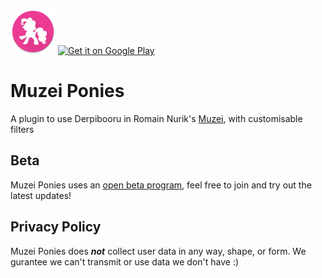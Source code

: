 ![](app/src/main/res/mipmap-hdpi/ic_launcher.png)
<a href='https://play.google.com/store/apps/details?id=so.codeweaver.muzei.ponies&pcampaignid=MKT-Other-global-all-co-prtnr-py-PartBadge-Mar2515-1'>
<img alt='Get it on Google Play' src='https://play.google.com/intl/en_us/badges/images/generic/en_badge_web_generic.png' style='max-height:72px'/>
</a>

# Muzei Ponies

A plugin to use Derpibooru in Romain Nurik's [Muzei](http://muzei.co), with customisable filters

## Beta
Muzei Ponies uses an [open beta program][beta], feel free to join and try out the latest updates!

## Privacy Policy

Muzei Ponies does ___not___ collect user data in any way, shape, or form. We gurantee we can't transmit or use data we don't have :)

[beta]: https://play.google.com/apps/testing/so.codeweaver.muzei.ponies
